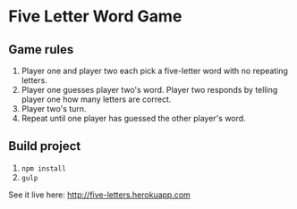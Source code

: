 # Five Letter Word Game

## Game rules

1. Player one and player two each pick a five-letter word with no repeating letters.
2. Player one guesses player two's word. Player two responds by telling player one how many letters are correct.
3. Player two's turn.
4. Repeat until one player has guessed the other player's word.

## Build project

1. `npm install`
2. `gulp`

See it live here: http://five-letters.herokuapp.com
